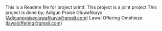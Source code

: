 This is a Readme file for project printf.
This project is a joint project
This project is done by;
Adigun Praise Oluwafikayo (Adigunpraiseoluwafikayo@gmail.com)
Lawal Offering Omehieze (lawaloffering@gmail.com)

